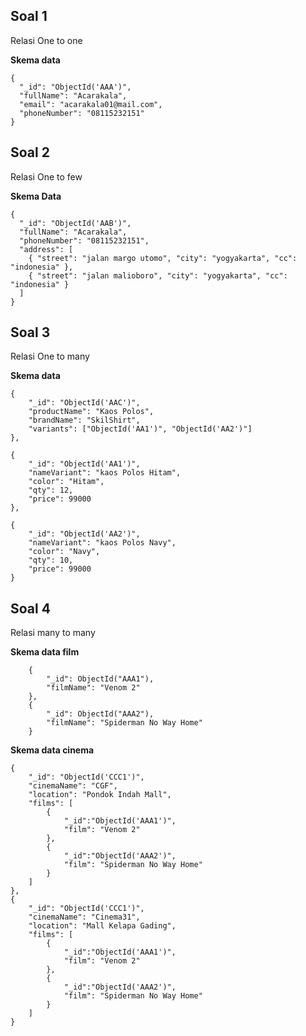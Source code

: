 ## Soal 1

Relasi One to one <br>

<b>Skema data</b>

```
{
  "_id": "ObjectId('AAA')",
  "fullName": "Acarakala",
  "email": "acarakala01@mail.com",
  "phoneNumber": "08115232151"
}
```

## Soal 2

Relasi One to few <br>

<b>Skema Data</b>

```
{
  "_id": "ObjectId('AAB')",
  "fullName": "Acarakala",
  "phoneNumber": "08115232151",
  "address": [
    { "street": "jalan margo utomo", "city": "yogyakarta", "cc": "indonesia" },
    { "street": "jalan malioboro", "city": "yogyakarta", "cc": "indonesia" }
  ]
}
```

## Soal 3

Relasi One to many <br>

<b>Skema data</b>

```
{
    "_id": "ObjectId('AAC')",
    "productName": "Kaos Polos",
    "brandName": "SkilShirt",
    "variants": ["ObjectId('AA1')", "ObjectId('AA2')"]
},

{
    "_id": "ObjectId('AA1')",
    "nameVariant": "kaos Polos Hitam",
    "color": "Hitam",
    "qty": 12,
    "price": 99000
},

{
    "_id": "ObjectId('AA2')",
    "nameVariant": "kaos Polos Navy",
    "color": "Navy",
    "qty": 10,
    "price": 99000
}
```

## Soal 4

Relasi many to many

<b>Skema data film</b>

```
    {
        "_id": ObjectId("AAA1"),
        "filmName": "Venom 2"
    },
    {
        "_id": ObjectId("AAA2"),
        "filmName": "Spiderman No Way Home"
    }
```

<b>Skema data cinema</b>

```
{
    "_id": "ObjectId('CCC1')",
    "cinemaName": "CGF",
    "location": "Pondok Indah Mall",
    "films": [
        {
            "_id":"ObjectId('AAA1')",
            "film": "Venom 2"
        },
        {
            "_id":"ObjectId('AAA2')",
            "film": "Spiderman No Way Home"
        }
    ]
},
{
    "_id": "ObjectId('CCC1')",
    "cinemaName": "Cinema31",
    "location": "Mall Kelapa Gading",
    "films": [
        {
            "_id":"ObjectId('AAA1')",
            "film": "Venom 2"
        },
        {
            "_id":"ObjectId('AAA2')",
            "film": "Spiderman No Way Home"
        }
    ]
}
```
